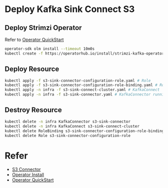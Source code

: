# Deploy Kafka Sink Connect S3

## Deploy Strimzi Operator

Refer to [Operator QuickStart](https://olm.operatorframework.io/docs/getting-started/)

```bash
operator-sdk olm install --timeout 10m0s
kubectl create -f https://operatorhub.io/install/strimzi-kafka-operator.yaml
```

## Deploy Resource

```bash
kubectl apply -f s3-sink-connector-configuration-role.yaml # Role 
kubectl apply -f s3-sink-connector-configuration-role-binding.yaml # RoleBinding
kubectl apply -n infra -f s3-sink-connect-cluster.yaml # KafkaConnect
kubectl apply -n infra -f s3-sink-connector.yaml # KafkaConnector running on KafkaConnect
```

## Destroy Resource

```bash
kubectl delete -n infra KafkaConnector s3-sink-connector
kubectl delete -n infra KafkaConnect s3-sink-connect-cluster
kubectl delete RoleBinding s3-sink-connector-configuration-role-binding
kubectl delete Role s3-sink-connector-configuration-role
```

# Refer

* [S3 Connector](https://www.confluent.io/hub/confluentinc/kafka-connect-s3)
* [Operator Install](https://sdk.operatorframework.io/docs/installation/)
* [Operator QuickStart](https://olm.operatorframework.io/docs/getting-started/)
